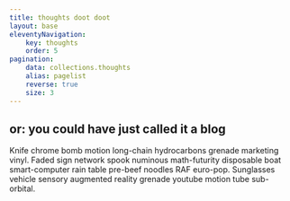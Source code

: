 ```yaml
---
title: thoughts doot doot
layout: base
eleventyNavigation:
    key: thoughts
    order: 5
pagination:
    data: collections.thoughts
    alias: pagelist
    reverse: true
    size: 3
---
```

## or: you could have just called it a blog

Knife chrome bomb motion long-chain hydrocarbons grenade marketing vinyl. Faded sign network spook numinous math-futurity disposable boat smart-computer rain table pre-beef noodles RAF euro-pop. Sunglasses vehicle sensory augmented reality grenade youtube motion tube sub-orbital. 
